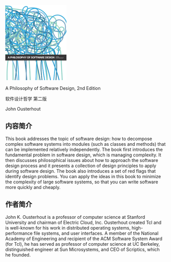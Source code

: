 <img src="./cover.jpg" style="width: 38%" />

A Philosophy of Software Design, 2nd Edition

软件设计哲学 第二版

John Ousterhout

## 内容简介
This book addresses the topic of software design: how to decompose complex software systems into modules (such as classes and methods) that can be implemented relatively independently. The book first introduces the fundamental problem in software design, which is managing complexity. It then discusses philosophical issues about how to approach the software design process and it presents a collection of design principles to apply during software design. The book also introduces a set of red flags that identify design problems. You can apply the ideas in this book to minimize the complexity of large software systems, so that you can write software more quickly and cheaply.

## 作者简介
John K. Ousterhout is a professor of computer science at Stanford University and chairman of Electric Cloud, Inc. Ousterhout created Tcl and is well-known for his work in distributed operating systems, high-performance file systems, and user interfaces. A member of the National Academy of Engineering and recipient of the ACM Software System Award (for Tcl), he has served as professor of computer science at UC Berkeley, distinguished engineer at Sun Microsystems, and CEO of Scriptics, which he founded.